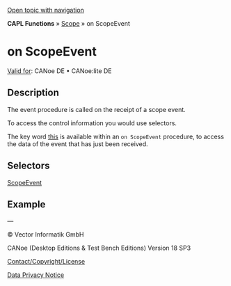 [Open topic with navigation](../../../../../CANoeDEFamily.htm#Topics/CAPLFunctions/Scope/EventProcedures/CAPLfunctionOnScopeEvent.md)

**CAPL Functions** » [Scope](../CAPLfunctionsScopeOverview.md) » on ScopeEvent

# on ScopeEvent

[Valid for](../../../Shared/FeatureAvailability.md):  CANoe DE • CANoe:lite DE

## Description

The event procedure is called on the receipt of a scope event.

To access the control information you would use selectors.

The key word [this](../../Other/EventProcedures/CAPLfunctionKeywordThis.md) is available within an `on ScopeEvent` procedure, to access the data of the event that has just been received.

## Selectors

[ScopeEvent](../Classes/CAPLfunctionsScopeEvent.md)

## Example

—

© Vector Informatik GmbH

CANoe (Desktop Editions & Test Bench Editions) Version 18 SP3

[Contact/Copyright/License](../../../Shared/ContactCopyrightLicense.md)

[Data Privacy Notice](https://www.vector.com/int/en/company/get-info/privacy-policy/)